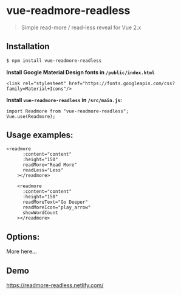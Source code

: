 # vue-readmore-readless

> Simple read-more / read-less reveal for Vue 2.x

## Installation

```bash
$ npm install vue-readmore-readless
```

**Install Google Material Design fonts in `/public/index.html`**

```
<link rel="stylesheet" href="https://fonts.googleapis.com/css?family=Material+Icons"/>
```

**Install `vue-readmore-readless` in `/src/main.js`:**

```
import Readmore from "vue-readmore-readless";
Vue.use(Readmore);
```

## Usage examples:

```
<readmore
      :content="content"
      :height="150"
      readMore="Read More"
      readLess="Less"
    ></readmore>
```

```
    <readmore
      :content="content"
      :height="150"
      readMoreText="Go Deeper"
      readMoreIcon="play_arrow"
      showWordCount
    ></readmore>
```

## Options:

More here...

## Demo

https://readmore-readless.netlify.com/

